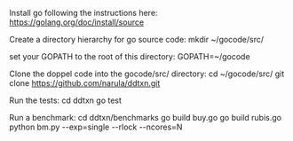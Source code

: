 Install go following the instructions here:
https://golang.org/doc/install/source

Create a directory hierarchy for go source code:
mkdir ~/gocode/src/

set your GOPATH to the root of this directory:
GOPATH=~/gocode

Clone the doppel code into the gocode/src/ directory:
cd ~/gocode/src/
git clone https://github.com/narula/ddtxn.git

Run the tests:
cd ddtxn
go test

Run a benchmark:
cd ddtxn/benchmarks
go build buy.go
go build rubis.go
python bm.py --exp=single --rlock --ncores=N